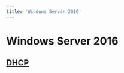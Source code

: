 ```yaml
---
title: 'Windows Server 2016'
---
```


# <a href="/windows/windows-server" class="nav-button transform"><span></span></a>Windows Server 2016


## [DHCP](/windows/windows-server/windows-server-2016/dhcp)
